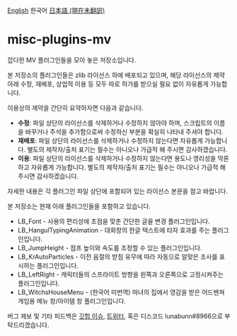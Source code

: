 [English](README.md) 한국어 [日本語 (現在未翻訳)](*)

# misc-plugins-mv
잡다한 MV 플러그인들을 모아 놓은 저장소입니다.

본 저장소의 플러그인들은 zlib 라이선스 하에 배포되고 있으며, 해당 라이선스의 제약 아래 수정, 재배포, 상업적 이용 등 모두 따로 허가를 받으실 필요 없이 자유롭게 가능합니다.

이용상의 제약을 간단히 요약하자면 다음과 같습니다.
- **수정**: 파일 상단의 라이선스를 삭제하거나 수정하지 않아야 하며, 스크립트의 이름을 바꾸거나 주석을 추가함으로써 수정하신 부분을 확실히 나타내 주셔야 합니다.
- **재배포**: 파일 상단의 라이선스를 삭제하거나 수정하지 않는다면 자유롭게 가능합니다. 별도의 제작자/출처 표기는 필수는 아니오나 가급적 해 주시면 감사하겠습니다.
- **이용**: 파일 상단의 라이선스를 삭제하거나 수정하지 않는다면 용도나 영리성을 막론하고 자유롭게 가능합니다. 별도의 제작자/출처 표기는 필수는 아니오나 가급적 해 주시면 감사하겠습니다.

자세한 내용은 각 플러그인 파일 상단에 포함되어 있는 라이선스 본문을 참고 바랍니다.

본 저장소는 현재 아래 플러그인들을 포함하고 있습니다.
- LB_Font - 사용의 편리성에 초점을 맞춘 간단한 글꼴 변경 플러그인입니다.
- LB_HangulTypingAnimation - 대화창의 한글 텍스트에 타자 효과를 주는 플러그인입니다.
- LB_JumpHeight - 점프 높이와 속도를 조정할 수 있는 플러그인입니다.
- LB_KrAutoParticles - 이전 음절의 받침 유무에 따라 자동으로 알맞은 조사를 표시하는 플러그인입니다.
- LB_LeftRight - 캐릭터들의 스프라이트 방향을 왼쪽과 오른쪽으로 고정시켜주는 플러그인입니다.
- LB_WitchsHouseMenu - (한국어 미번역) 마녀의 집에서 영감을 받은 어드벤쳐 게임용 메뉴 창/아이템 창 플러그인입니다.

버그 제보 및 기타 피드백은 [깃헙 이슈](https://github.com/lunabunn/misc-plugins-mv/issues), [트위터](https://twitter.com/intent/tweet?text=@iamrabbitmoon), 혹은 디스코드 lunabunn#8966으로 부탁드리겠습니다.
